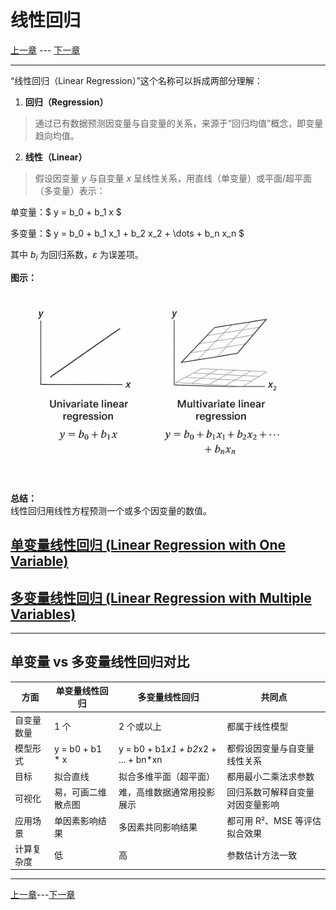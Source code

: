 # 线性回归

[上一章](./README.md) --- [下一章](./LinearRegressionWithOneVariable.md)

---

“线性回归（Linear Regression）”这个名称可以拆成两部分理解：

1. **回归（Regression）**  
> 通过已有数据预测因变量与自变量的关系，来源于“回归均值”概念，即变量趋向均值。
2. **线性（Linear）**  
> 假设因变量 $y$ 与自变量 $x$ 呈线性关系，用直线（单变量）或平面/超平面（多变量）表示：

单变量：$ y = b_0 + b_1 x $

多变量：$ y = b_0 + b_1 x_1 + b_2 x_2 + \dots + b_n x_n $

其中 $b_i$ 为回归系数，$\varepsilon$ 为误差项。

**图示：**

<img src="./images/linearRegression.png" alt="图示" style="width: 90%; max-width: 600px; min-width: 300px;">

**总结：**  
线性回归用线性方程预测一个或多个因变量的数值。


## [单变量线性回归 (Linear Regression with One Variable)](./LinearRegressionWithOneVariable.md)

## [多变量线性回归 (Linear Regression with Multiple Variables)](./LinearRegressionWithMultipleVariables.md)

---

## 单变量 vs 多变量线性回归对比

| 方面 | 单变量线性回归 | 多变量线性回归 | 共同点 |
|------|----------------|----------------|--------|
| 自变量数量 | 1 个 | 2 个或以上 | 都属于线性模型 |
| 模型形式 | y = b0 + b1 * x | y = b0 + b1*x1 + b2*x2 + ... + bn*xn | 都假设因变量与自变量线性关系 |
| 目标 | 拟合直线 | 拟合多维平面（超平面） | 都用最小二乘法求参数 |
| 可视化 | 易，可画二维散点图 | 难，高维数据通常用投影展示 | 回归系数可解释自变量对因变量影响 |
| 应用场景 | 单因素影响结果 | 多因素共同影响结果 | 都可用 R²、MSE 等评估拟合效果 |
| 计算复杂度 | 低 | 高 | 参数估计方法一致 |

___
[上一章](./README.md)---[下一章](./LinearRegressionWithOneVariable.md)
